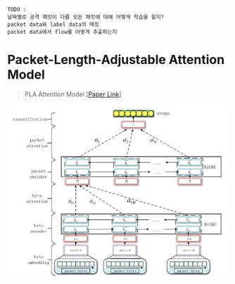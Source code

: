 ```
TODO : 
날짜별로 공격 패킷이 다름 모든 패킷에 대해 어떻게 학습을 할지?
packet data와 label data의 매칭
packet data에서 flow를 어떻게 추출하는지
```
# Packet-Length-Adjustable Attention Model

> PLA Attention Model [[Paper Link](https://ieeexplore.ieee.org/stamp/stamp.jsp?tp=&arnumber=8744218)]

![](figure2.png)